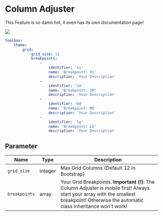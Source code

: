 # Column Adjuster
This Feature is so damn hot, it even has its own documentation page!

![](http://g.recordit.co/SQySgZ1Cd9.gif)

```yaml
toolbox:
    theme:
        grid:
            grid_size: 12
            breakpoints:
                -
                    identifier: 'xs'
                    name: 'Breakpoint: XS'
                    description: 'Your Description'
                -
                    identifier: 'sm'
                    name: 'Breakpoint: SM'
                    description: 'Your Description'
                -
                    identifier: 'md'
                    name: 'Breakpoint: MD'
                    description: 'Your Description'
                -
                    identifier: 'lg'
                    name: 'Breakpoint: LG'
                    description: 'Your Description'
```

## Parameter

| Name | Type | Description
|------|------|------------|
| `grid_size` | integer | Max Grid Columns (Default 12 in Bootstrap) |
| `breakpoints` | array | Your Grid Breakpoints. **Important (!)**: The Column Adjuster is mobile first! Always start your array with the smallest breakpoint! Otherwise the automatic class inheritance won't work! |
